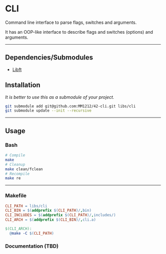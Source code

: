 # CLI

Command line interface to parse flags, switches and arguments.

It has an OOP-like interface to describe flags and switches (options) and arguments.

---

## Dependencies/Submodules

- [Libft](https://github.com/MM1212/42-libft)

## Installation

*It is better to use this as a submodule of your project.*

```bash
git submodule add git@github.com:MM1212/42-cli.git libs/cli
git submodule update --init --recursive
```

---

## Usage

### Bash
```bash
# Compile
make
# Cleanup
make clean/fclean
# Recompile
make re
```

---

### Makefile
```Makefile
CLI_PATH = libs/cli
CLI_BIN = $(addprefix $(CLI_PATH)/,bin)
CLI_INCLUDES = $(addprefix $(CLI_PATH)/,includes/)
CLI_ARCH = $(addprefix $(CLI_BIN)/,cli.a)

$(CLI_ARCH):
  @make -C $(CLI_PATH)
```

### Documentation (TBD)
